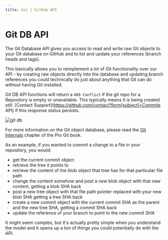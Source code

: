```yaml
---
title: Git | GitHub API
---
```


# Git DB API

The Git Database API gives you access to read and write raw Git objects
to your Git database on GitHub and to list and update your references
(branch heads and tags).

This basically allows you to reimplement a lot of Git functionality over
our API - by creating raw objects directly into the database and updating
branch references you could technically do just about anything that Git
can do without having Git installed.

Git DB API functions will return a `409 Conflict` if the git repo for a Repository is empty
or unavailable.  This typically means it is being created still.  [Contact
Support](https://github.com/contact?form[subject]=Commits API) if this response status persists.

![git db](http://git-scm.com/figures/18333fig0904-tn.png)

For more information on the Git object database, please read the
[Git Internals](http://git-scm.com/book/en/Git-Internals) chapter of
the Pro Git book.

As an example, if you wanted to commit a change to a file in your
repository, you would:

* get the current commit object
* retrieve the tree it points to
* retrieve the content of the blob object that tree has for that particular file path
* change the content somehow and post a new blob object with that new content, getting a blob SHA back
* post a new tree object with that file path pointer replaced with your new blob SHA getting a tree SHA back
* create a new commit object with the current commit SHA as the parent and the new tree SHA, getting a commit SHA back
* update the reference of your branch to point to the new commit SHA

It might seem complex, but it's actually pretty simple when you understand
the model and it opens up a ton of things you could potentially do with the API.
